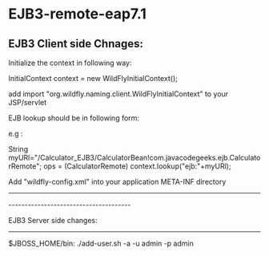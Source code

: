 # EJB3-remote-eap7.1


EJB3 Client side Chnages:
-----------------------------------------------
Initialize the context in following way:

InitialContext context = new WildFlyInitialContext();

add import "org.wildfly.naming.client.WildFlyInitialContext" to your JSP/servlet

EJB lookup should be in following form:

e.g :

String myURl="/Calculator_EJB3/CalculatorBean!com.javacodegeeks.ejb.CalculatorRemote";
 ops = (CalculatorRemote)  context.lookup("ejb:"+myURl);

Add "wildfly-config.xml" into your application META-INF directory

---------------------------------------
<configuration>
  <jboss-ejb-client xmlns="urn:jboss:wildfly-client-ejb:3.0">
    <connections>
      <connection uri="remote+http://REMOTE-SERVER-IP:8080"/>
    </connections>
  </jboss-ejb-client>
  <authentication-client xmlns="urn:elytron:1.0">
    <authentication-rules>
      <rule use-configuration="ejb"/>
    </authentication-rules>
    <authentication-configurations>
      <configuration name="ejb">
        <set-user-name name="admin"/>
        <credentials>
          <clear-password password="admin"/>
        </credentials>
      </configuration>
    </authentication-configurations>
  </authentication-client>
</configuration>
--------------------------------------


EJB3 Server side changes:

-----------------------------------------------

$JBOSS_HOME/bin:  ./add-user.sh -a -u admin -p admin
